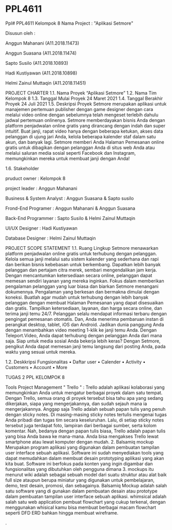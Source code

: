 # PPL4611

Ppl# PPL4611 Kelompok 8 Nama Project : "Aplikasi Setmore"

Disusun oleh :

Anggun Mahanani (A11.2018.11473)

Anggun Suasana (A11.2018.11474)

Sapto Susilo (A11.2018.10893)

Hadi Kustiyawan (A11.2018.10898)

Helmi Zainul Muttaqin (A11.2018.11451)



PROJECT CHARTER 1.1. Nama Proyek “Aplikasi Setmore” 1.2. Nama Tim Kelompok 8 1.3. Tanggal Mulai Proyek 24 Maret 2021 1.4. Tanggal Berakhir Proyek 24 Juli 2021 1.5. Deskripsi Proyek Setmore merupakan aplikasi untuk manajemen pertemuan publisher dengan game designer dengan cara melalui video online dengan sebelumnya telah mengeset terlebih dahulu jadwal pertemuan onlinenya. Setmore memberdayakan bisnis Anda dengan platform penjadwalan online gratis yang dirancang dengan indah dan super intuitif. Buat janji, rapat video hanya dengan beberapa ketukan, akses data pelanggan di ujung jari Anda, kelola beberapa kalender staf dalam satu akun, dan banyak lagi. Setmore memberi Anda Halaman Pemesanan online gratis untuk dibagikan dengan pelanggan Anda di situs web Anda atau melalui saluran media sosial seperti Facebook dan Instagram, memungkinkan mereka untuk membuat janji dengan Anda!

1.6. Stakeholder

pruduct owner : Kelompok 8 

project leader : Anggun Mahanani 

Business & System Analyst  : Anggun Suasana & Sapto susilo

Frond-End Programer   : Anggun Mahanani & Anggun Suasana

Back-End Programmer : Sapto Susilo & Helmi Zainul Muttaqin 

UI/UX Designer : Hadi Kustiyawan 

Database Designer : Helmi Zainul Muttaqin

PROJECT SCOPE STATEMENT 
1.1. Ruang Lingkup Setmore menawarkan platform penjadwalan online gratis untuk terhubung dengan pelanggan. Kelola semua janji melalui satu sistem kalender yang sederhana dan rapi dan berikan bisnis kebebasan untuk berkembang. Dapatkan lebih banyak pelanggan dan pertajam citra merek, sembari mengendalikan jam kerja. Dengan mencantumkan ketersediaan secara online, pelanggan dapat memesan sendiri layanan yang mereka inginkan. Fokus dalam memberikan pengalaman pelanggan yang luar biasa dan biarkan Setmore menangani dokumennya. Pengalaman yang berkesan dan bermakna dimulai dengan koneksi. Buatlah agar mudah untuk terhubung dengan lebih banyak pelanggan dengan membuat Halaman Pemesanan yang dapat disesuaikan dan gratis. Tampilkan ketersediaan, layanan, dan harga secara online, dan terima janji temu 24/7. Pelanggan selalu mendapat informasi terbaru dengan pengingat pemesanan otomatis. Dan, Anda menerima pembaruan instan di perangkat desktop, tablet, iOS dan Android. Jadikan dunia panggung Anda dengan menambahkan video meeting 1-klik ke janji temu Anda. Dengan Teleport.Video, Anda dapat terhubung dengan pelanggan Anda dari mana saja. Siap untuk media sosial Anda bekerja lebih keras? Dengan Setmore, pengikut Anda dapat memesan janji temu langsung dari posting Anda, pada waktu yang sesuai untuk mereka.

1.2. Deskkripsi Fungsionalitas • Daftar user • Calender • Activity • Customers • Account • More

TUGAS 2 PPL KELOMPOK 8

Tools Project Management " Trello " : Trello adalah aplikasi kolaborasi yang memungkinkan Anda untuk mengatur berbagai proyek dalam satu tempat. Dengan Trello, semua orang di proyek tersebut bisa tahu apa yang sedang dikerjakan, siapa yang mengerjakannya, dan sudah sejauh mana ia mengerjakannya.
Anggap saja Trello adalah sebuah papan tulis yang penuh dengan sticky notes. Di masing-masing sticky notes tertulis mengenai tugas Anda pribadi dan tugas tim secara keseluruhan. Lalu, di setiap sticky notes tersebut juga terdapat foto, lampiran dari berbagai sumber, serta kolom komentar.
Nah, bedanya dengan papan tulis biasa, Trello adalah papan tulis yang bisa Anda bawa ke mana-mana. Anda bisa mengakses Trello lewat smartphone atau lewat komputer dengan mudah. 
2. Balsamiq mockup Merupakan program aplikasi yang digunakan dalam pembuatan tampilan user interface sebuah aplikasi. Software ini sudah menyediakan tools yang dapat memudahkan dalam membuat desain prototyping aplikasi yang akan kita buat. Software ini berfokus pada konten yang ingin digambar dan fungsionalitas yang dibutuhkan oleh pengguna dimana 
3. mockups itu menurut wiki adalah sebagai sebuah model dari suatu struktur atau alat baik full size ataupun berupa miniatur yang digunakan untuk pembelajaran, demo, test desain, promosi, dan sebagainya.
Balsamiq Mockup adalah salah satu software yang di gunakan dalam pembuatan desain atau prototype dalam pembuatan tampilan user interface sebuah aplikasi.
whimsical adalah salah satu web application pembuat flowchart yang cukup terkenal, dengan menggunakan whisical kamu bisa membuat berbagai macam flowchart seperti DFD ERD bahkan hingga membuat wireframe.
















.
